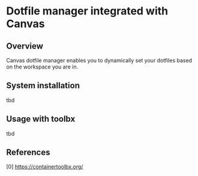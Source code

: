# Dotfile manager integrated with Canvas

## Overview

Canvas dotfile manager enables you to dynamically set your dotfiles based on the workspace you are in. 


## System installation

tbd

## Usage with toolbx

tbd

## References

[0] https://containertoolbx.org/



